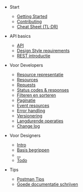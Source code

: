<!-- docs/_sidebar.md -->

* Start
    * [Getting Started](/README)
    * [Contributing](/content/contributing.md)
    * [Cheat Sheet (TL;DR)](/content/002-cheat-sheet.md)

* API basics
    * [API](/content/003-api.md)
    * [Design Style requirements](/content/004-design-style-reqs.md)
    * [REST introductie](/content/005-rest.md)

* Voor Developers
    * [Resource representatie](/content/006-resource-representation.md)
    * [Resources](/content/007-resources.md)
    * [Requests](/content/008-request.md)
    * [Status codes & responses](/content/009-statuscodes-response.md)
    * [Filteren en sorteren](/content/010-filter-sort.md)
    * [Paginatie](/content/011-paging.md)
    * [Event resources](/content/012-event-resources.md)
    * [Error handling](/content/013-error-handling.md)
    * [Versionering](/content/014-versioning.md)
    * [Langdurende operaties](/content/015-long-running.md)
    * [Change log](/content/001-document-history.md)

* Voor Designers

    * [Intro](/content/DS-001-intro.md)
    * [Basis begrippen](/content/DS-002-basis-begrippen.md)
    * [...](/content/gids.md)
    * [Todo](/content/DS-todo.md)

* Tips

    * [Postman Tips]()
    * [Goede documentatie schrijven]()
    <!-- * [Glossary](/_glossary.md) -->

